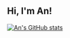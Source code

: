 ## Hi, I'm An!

[![An's GitHub stats](https://github-readme-stats.vercel.app/api?username=quynhan-tr)](https://github.com/anuraghazra/github-readme-stats)
